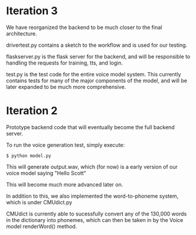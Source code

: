 # Iteration 3

We have reorganized the backend to be much closer to the final architecture.

drivertest.py contains a sketch to the workflow and is used for our testing.

flaskserver.py is the flask server for the backend, and will be responsible to handling the requests for training, tts, and login.

test.py is the test code for the entire voice model system. This currently contains tests for many of the major components of the model, and will be later expanded to be much more comprehensive.

# Iteration 2

Prototype backend code that will eventually become the full backend server.

To run the voice generation test, simply execute:

	$ python model.py
	
This will generate output.wav, which (for now) is a early version of our voice model saying "Hello Scott"

This will become much more advanced later on.

In addition to this, we also implemented the word-to-phoneme system, which is under CMUdict.py

CMUdict is currently able to sucessfully convert any of the 130,000 words in the dictionary into phonemes, which can then be taken in by the Voice model renderWord() method.
